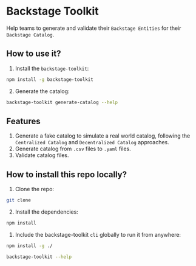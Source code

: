 # Backstage Toolkit

Help teams to generate and validate their `Backstage Entities` for their `Backstage Catalog`.

## How to use it?

1. Install the `backstage-toolkit`:

```bash
npm install -g backstage-toolkit
```

2. Generate the catalog:

```bash
backstage-toolkit generate-catalog --help
```

## Features

1. Generate a fake catalog to simulate a real world catalog, following the `Centralized Catalog` and `Decentralized Catalog` approaches.
2. Generate catalog from `.csv` files to `.yaml` files.
3. Validate catalog files.

## How to install this repo locally?

1. Clone the repo:

```bash
git clone
```

2. Install the dependencies:

```bash
npm install
```

1. Include the backstage-toolkit `cli` globally to run it from anywhere:

```bash
npm install -g ./

backstage-toolkit --help
```
